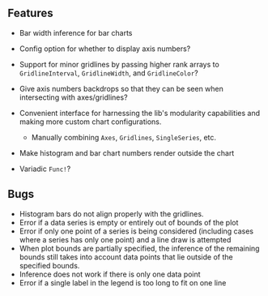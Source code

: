 ## Features
- Bar width inference for bar charts
- Config option for whether to display axis numbers?
- Support for minor gridlines by passing higher rank arrays to `GridlineInterval`, `GridlineWidth`, and `GridlineColor`?
- Give axis numbers backdrops so that they can be seen when intersecting with axes/gridlines?
- Convenient interface for harnessing the lib's modularity capabilities and making more custom chart configurations.
  - Manually combining `Axes`, `Gridlines`, `SingleSeries`, etc.

- Make histogram and bar chart numbers render outside the chart
- Variadic `Func!`?

## Bugs
- Histogram bars do not align properly with the gridlines.
- Error if a data series is empty or entirely out of bounds of the plot
- Error if only one point of a series is being considered (including cases where a series has only one point) and a line draw is attempted
- When plot bounds are partially specified, the inference of the remaining bounds still takes into account data points that lie outside of the specified bounds.
- Inference does not work if there is only one data point
- Error if a single label in the legend is too long to fit on one line
